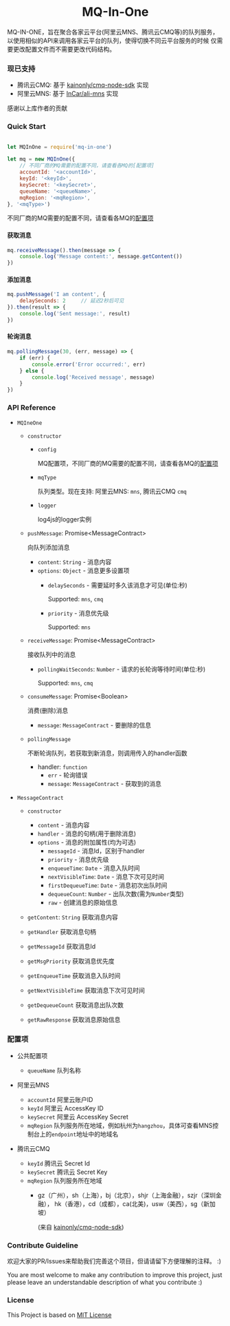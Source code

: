 <span align="center">

# MQ-In-One

</span>

MQ-IN-ONE，旨在聚合各家云平台(阿里云MNS、腾讯云CMQ等)的队列服务，
以使用相似的API来调用各家云平台的队列，使得切换不同云平台服务的时候
仅需要更改配置文件而不需要更改代码结构。

### 现已支持
- 腾讯云CMQ: 基于 [kainonly/cmq-node-sdk](https://github.com/kainonly/cmq-node-sdk) 实现
- 阿里云MNS: 基于 [InCar/ali-mns](https://github.com/InCar/ali-mns) 实现

感谢以上库作者的贡献

### Quick Start

```javascript

let MQInOne = require('mq-in-one')

let mq = new MQInOne({
    // 不同厂商的MQ需要的配置不同，请查看各MQ的[配置项]
    accountId: '<accountId>',
    keyId: '<keyId>',
    keySecret: '<keySecret>',
    queueName: '<queueName>',
    mqRegion: '<mqRegion>',
}, '<mqType>')
```

不同厂商的MQ需要的配置不同，请查看各MQ的[配置项](#配置项)

#### 获取消息
```javascript
mq.receiveMessage().then(message => {
    console.log('Message content:', message.getContent())
})
```

#### 添加消息
```javascript
mq.pushMessage('I am content', {
    delaySeconds: 2     // 延迟2秒后可见
}).then(result => {
    console.log('Sent message:', result)
})
```

#### 轮询消息
```javascript
mq.pollingMessage(30, (err, message) => {
    if (err) {
        console.error('Error occurred:', err)
    } else {
        console.log('Received message', message)
    }
})
```

### API Reference
- `MQIneOne`
    - `constructor`
        * `config`
            
            MQ配置项，不同厂商的MQ需要的配置不同，请查看各MQ的[配置项](#配置项)
    
        * `mqType`

            队列类型。现在支持: 阿里云MNS: `mns`, 腾讯云CMQ `cmq`
    
        * `logger`
    
            log4js的logger实例
    
    - `pushMessage`: Promise\<MessageContract\>
                
        向队列添加消息
      
        * `content`: `String` - 消息内容
        * `options`: `Object` - 消息更多设置项
            * `delaySeconds` - 需要延时多久该消息才可见(单位:秒)
              
                Supported: `mns`, `cmq`
                
            * `priority` - 消息优先级

                Supported: `mns`

    - `receiveMessage`: Promise\<MessageContract\>
      
        接收队列中的消息

        * `pollingWaitSeconds`: `Number` - 请求的长轮询等待时间(单位:秒)
            
            Supported: `mns`, `cmq`
    
    - `consumeMessage`: Promise\<Boolean\>
    
        消费(删除)消息
    
        * `message`: `MessageContract` - 要删除的信息
    
    - `pollingMessage`
        
        不断轮询队列，若获取到新消息，则调用传入的handler函数
    
        * handler: `function`
            * `err` - 轮询错误
            * `message`: `MessageContract` - 获取到的消息
    
- `MessageContract` 
    - `constructor`
        * `content` - 消息内容
        * `handler` - 消息的句柄(用于删除消息)
        * `options` - 消息的附加属性(均为可选)
            * `messageId` - 消息Id，区别于handler
            * `priority` - 消息优先级
            * `enqueueTime`: `Date` - 消息入队时间
            * `nextVisibleTime`: `Date` - 消息下次可见时间
            * `firstDequeueTime`: `Date` - 消息初次出队时间
            * `dequeueCount`: `Number` - 出队次数(需为`Number`类型)
            * `raw` - 创建消息的原始信息
    
    - `getContent`: `String`
        获取消息内容
    - `getHandler`
        获取消息句柄
    - `getMessageId`
        获取消息Id
    - `getMsgPriority`
        获取消息优先度
    - `getEnqueueTime`
        获取消息入队时间
    - `getNextVisibleTime`
        获取消息下次可见时间
    - `getDequeueCount`
        获取消息出队次数
    - `getRawResponse`
        获取消息原始信息
    
### 配置项
- 公共配置项
    - `queueName` 队列名称

- 阿里云MNS
    - `accountId` 阿里云账户ID
    - `keyId` 阿里云 AccessKey ID
    - `keySecret` 阿里云 AccessKey Secret
    - `mqRegion` 队列服务所在地域，例如杭州为`hangzhou`，具体可查看MNS控制台上的`endpoint`地址中的地域名

- 腾讯云CMQ
    - `keyId` 腾讯云 Secret Id
    - `keySecret` 腾讯云 Secret Key
    - `mqRegion` 队列服务所在地域
        - gz（广州），sh（上海），bj（北京），shjr（上海金融），szjr（深圳金融），
          hk（香港），cd（成都），ca(北美)，usw（美西），sg（新加坡）
          
          (来自 [kainonly/cmq-node-sdk](https://github.com/kainonly/cmq-node-sdk#%E5%BF%AB%E9%80%9F%E5%BC%80%E5%A7%8B))

### Contribute Guideline

欢迎大家的PR/Issues来帮助我们完善这个项目，但请请留下方便理解的注释。 :)

You are most welcome to make any contribution to improve this project,
just please leave an understandable description of what you contribute
:)

### License
This Project is based on [MIT License](LICENSE)
